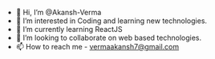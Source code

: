 - 👋 Hi, I’m @Akansh-Verma
- 👀 I’m interested in Coding and learning new technologies.
- 🌱 I’m currently learning ReactJS
- 💞️ I’m looking to collaborate on web based technologies.
- 📫 How to reach me - vermaakansh7@gmail.com


<!---
Akansh-Verma/Akansh-Verma is a ✨ special ✨ repository because its `README.md` (this file) appears on your GitHub profile.
You can click the Preview link to take a look at your changes.
--->
